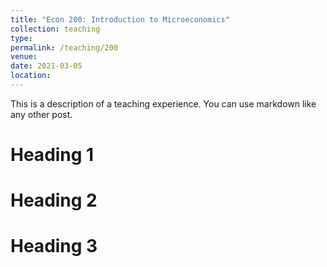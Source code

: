 ```yaml
---
title: "Econ 200: Introduction to Microeconomics"
collection: teaching
type: 
permalink: /teaching/200
venue: 
date: 2021-03-05
location: 
---
```


This is a description of a teaching experience. You can use markdown like any other post.

Heading 1
======

Heading 2
======

Heading 3
======